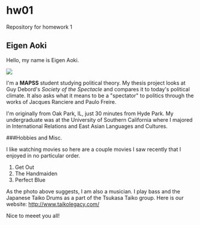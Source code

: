 # hw01
Repository for homework 1

## Eigen Aoki

Hello, my name is Eigen Aoki.

![](http://www.taikolegacy.com/wp-content/uploads/2017/07/c_eigen_aoki-440x350.jpg)

I'm a **MAPSS** student studying political theory. My thesis project looks at Guy Debord's *Society of the Spectacle* and compares it to today's political climate. It also asks what it means to be a "spectator" to politics through the works of Jacques Ranciere and Paulo Freire. 

I'm originally from Oak Park, IL, just 30 minutes from Hyde Park. My undergraduate was at the University of Southern California where I majored in International Relations and East Asian Languages and Cultures. 

###Hobbies and Misc.

I like watching movies so here are a couple movies I saw recently that I enjoyed in no particular order. 

1. Get Out
2. The Handmaiden
3. Perfect Blue

As the photo above suggests, I am also a musician. I play bass and the Japanese Taiko Drums as a part of the Tsukasa Taiko group. Here is our website: http://www.taikolegacy.com/

Nice to meeet you all!
